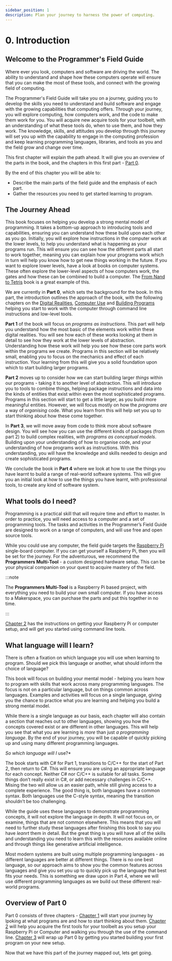 ```yaml
---
sidebar_position: 1
description: Plan your journey to harness the power of computing.
---
```


# 0. Introduction

## Welcome to the Programmer's Field Guide

Where ever you look, computers and software are driving the world. The ability to understand and shape how these computers operate will ensure that you can make the most of these tools, and connect with the growing field of computing.

The Programmer's Field Guide will take you on a journey, guiding you to develop the skills you need to understand and build software and engage with the growing capabilities that computing offers. Through your journey, you will explore computing, how computers work, and the code to make them work for you. You will acquire new acquire tools for your toolbelt, with an understanding of what these tools do, when to use them, and how they work. The knowledge, skills, and attitudes you develop through this journey will set you up with the capability to engage in the computing profession and keep learning programming languages, libraries, and tools as you and the field grow and change over time.

This first chapter will explain the path ahead. It will give you an overview of the parts in the book, and the chapters in this first part - [Part 0](../category/part-0-getting-started).

By the end of this chapter you will be able to:

- Describe the main parts of the field guide and the emphasis of each part.
- Gather the resources you need to get started learning to program.

## The Journey Ahead

This book focuses on helping you develop a strong mental model of programming. It takes a bottom-up approach to introducing tools and capabilities, ensuring you can understand how these build upon each other as you go. Initially, you will explore how instructions in the computer work at the lower levels, to help you understand what is happening as your programs run. This will ensure you can see how the different parts all start to work together, meaning you can explain how your programs work which in turn will help you know how to get new things working in the future. If you want to explore lower levels, have a look at books on computer systems. These often explore the lower-level aspects of how computers work, the gates and how these can be combined to build a computer. The [From Nand to Tetris](https://www.nand2tetris.org) book is a great example of this.

We are currently in **Part 0**, which sets the background for the book. In this part, the introduction outlines the approach of the book, with the following chapters on the [Digital Realities](abstraction), [Computer Use](computer-use) and [Building Programs](building-programs) helping you start to work with the computer through command line instructions and low-level tools.

**Part 1** of the book will focus on *programs as instructions*. This part will help you understand how the most basic of the elements work within these digital realities. You will see how each of these works looking at them in detail to see how they work at the lower levels of abstraction. Understanding how these work will help you see how these core parts work within the programs we create. Programs in this section will be relatively small, enabling you to focus on the mechanics and effect of each instruction. Your learning from this will give you a solid foundation upon which to start building larger programs.

**Part 2** moves up to consider how we can start building larger *things* within our programs - taking it to another level of abstraction. This will introduce you to tools to combine things, helping package instructions and data into the kinds of entities that exist within even the most sophisticated programs. Programs in this section will start to get a little larger, as you build more meaningful entities. However, we will focus mostly on how the *programs are* a way of *organising* code. What you learn from this will help set you up to start thinking about how these come together.

In **Part 3**, we will move away from code to think more about software design. You will see how you can use the different kinds of packages (from part 2) to build complex realities, with *programs as conceptual models*. Building upon your understanding of how to organise code, and your understanding of how programs work as instructions. With this understanding, you will have the knowledge and skills needed to design and create sophisticated programs.

We conclude the book in **Part 4** where we look at how to use the things you have learnt to build a range of real-world software systems. This will give you an initial look at how to use the things you have learnt, with professional tools, to create any kind of software system.

## What tools do I need?

Programming is a practical skill that will require time and effort to master. In order to practice, you will need access to a computer and a set of programming tools. The tasks and activities in the Programmer’s Field Guide are designed to work on a range of computers, and will use free and open source tools.

While you could use any computer, the field guide targets the [Raspberry Pi](https://www.raspberrypi.org) single-board computer. If you can get yourself a Raspberry Pi, then you will be set for the journey. For the adventurous, we recommend the **Programmers Multi-Tool** - a custom designed hardware setup. This can be your physical companion on your quest to acquire mastery of the field.

:::note

The **Programmers Multi-Tool** is a Raspberry Pi based project, with everything you need to build your own small computer. If you have access to a Makerspace, you can purchase the parts and put this together in no time.

:::

[Chapter 2](computer-use) has the instructions on getting your Raspberry Pi or computer setup, and will get you started using command line tools.

## What language will I learn?

There is often a fixation on which language you will use when learning to program. Should we pick this language or another, what should inform the choice of language?

This book will focus on building your mental model - helping you learn how to program with skills that work across many programming languages. The focus is not on a particular language, but on things common across languages. Examples and activities will focus on a single language, giving you the chance to practice what you are learning and helping you build a strong mental model. 

While there is a single language as our basis, each chapter will also contain a section that reaches out to other languages, showing you how the concepts covered exist or are different in other languages. This will help you see that what you are learning is *more* than just *a programming language*. By the end of your journey, you will be capable of quickly picking up and using many different programming languages. 

_So which _language_ will I_ use?*

The book starts with C# for Part 1, transitions to C/C++ for the start of Part 2, then return to C#. This will ensure you are using an appropriate language for each concept. Neither C# nor C/C++ is suitable for all tasks. Some things don’t really exist in C#, or add necessary challenges in C/C++. Mising the two will allow us an easier path, while still giving access to a complete experience. The good thing is, both languages have a common syntax. Both languages use the C-style syntax, meaning the transition shouldn’t be too challenging.

While the guide uses these languages to demonstrate programming concepts, it will not explore the language in depth. It will not focus on, or examine, things that are not common elsewhere. This means that you will need to further study these languages after finishing this book to say you have *leanrt* them in detail. But the great thing is you will have all of the skills and understanding you need to learn this with the resources available online and through things like generative artificial intelligence.

Most modern systems are built using multiple programming languages - as different languages are better at different things. There is no one best language, so our approach aims to show you the common features across languages and give you set you up to quickly pick up the language that best fits your needs. This is something we draw upon in Part 4, where we will use different programming languages as we build out these different real-world programs.

## Overview of Part 0

Part 0 consists of three chapters - [Chapter 1](abstraction) will start your journey by lpoking at what programs are and how to start thinking about them. [Chapter 2](computer-use) will help you acquire the first tools for your toolbelt as you setup your Raspberry Pi or Computer and walking you through the use of the command line. [Chapter 3](building-programs) will wrap up Part 0 by getting you started building your first program on your new setup.

Now that we have this part of the journey mapped out, lets get going.